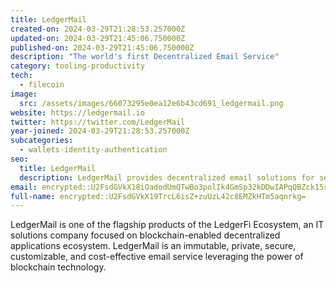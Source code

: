 ```yaml
---
title: LedgerMail
created-on: 2024-03-29T21:28:53.257000Z
updated-on: 2024-03-29T21:45:06.750000Z
published-on: 2024-03-29T21:45:06.750000Z
description: "The world's first Decentralized Email Service"
category: tooling-productivity
tech:
  - filecoin
image:
  src: /assets/images/66073295e0ea12e6b43cd691_ledgermail.png
website: https://ledgermail.io
twitter: https://twitter.com/LedgerMail
year-joined: 2024-03-29T21:28:53.257000Z
subcategories:
  - wallets-identity-authentication
seo:
  title: LedgerMail
  description: LedgerMail provides decentralized email solutions for secure communication.
email: encrypted::U2FsdGVkX18iOadodUmQTwBo3polIk4GmSp32kDDwIAPqQBZck15sx89IPPNzH/W
full-name: encrypted::U2FsdGVkX19TrcL6isZ+zuUzL42c8EMZkHTm5aqnrkg=
---
```


LedgerMail is one of the flagship products of the LedgerFi Ecosystem, an IT solutions company focused on blockchain-enabled decentralized applications ecosystem. LedgerMail is an immutable, private, secure, customizable, and cost-effective email service leveraging the power of blockchain technology.
